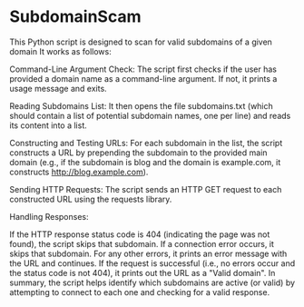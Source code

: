 # SubdomainScam
This Python script is designed to scan for valid subdomains of a given domain
It works as follows:

Command-Line Argument Check:
The script first checks if the user has provided a domain name as a command-line argument. If not, it prints a usage message and exits.

Reading Subdomains List:
It then opens the file subdomains.txt (which should contain a list of potential subdomain names, one per line) and reads its content into a list.

Constructing and Testing URLs:
For each subdomain in the list, the script constructs a URL by prepending the subdomain to the provided main domain (e.g., if the subdomain is blog and the domain is example.com, it constructs http://blog.example.com).

Sending HTTP Requests:
The script sends an HTTP GET request to each constructed URL using the requests library.

Handling Responses:

If the HTTP response status code is 404 (indicating the page was not found), the script skips that subdomain.
If a connection error occurs, it skips that subdomain.
For any other errors, it prints an error message with the URL and continues.
If the request is successful (i.e., no errors occur and the status code is not 404), it prints out the URL as a "Valid domain".
In summary, the script helps identify which subdomains are active (or valid) by attempting to connect to each one and checking for a valid response.
